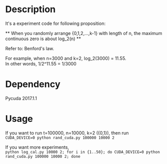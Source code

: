 # Description

It's a experiment code for following proposition:

** When you randomly arrange {0,1,2,...,k-1} with length of n, the maximum continuous zero is about log_2(n) **  

Refer to: Benford's law.

For example, when n=3000 and k=2, log_2(3000) = 11.55.  
In other words, 1/2^11.55 = 1/3000

# Dependency

Pycuda 2017.1.1

# Usage

If you want to run t=100000, n=10000, k=2 ({0,1}), then run  
`CUDA_DEVICE=0 python rand_cuda.py 100000 10000 2`

If you want more experiments,  
`python log_cal.py 10000 2; for i in {1..50}; do CUDA_DEVICE=0 python rand_cuda.py 100000 10000 2; done`

